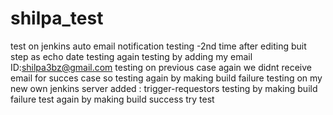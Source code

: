 # shilpa_test
test on jenkins auto email notification
testing -2nd time after editing buit step as echo date
testing again
testing by adding my email ID:shilpa3bz@gmail.com
testing on previous case again
we didnt receive email for succes case so testing again by making build failure
testing on my new own jenkins server
added : trigger-requestors
testing by making build failure
test again by making build success
try
test
